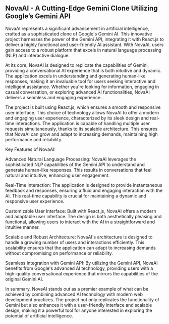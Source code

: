 ## NovaAI - A Cutting-Edge Gemini Clone Utilizing Google’s Gemini API

NovaAI represents a significant advancement in artificial intelligence, crafted as a sophisticated clone of Google's Gemini AI. This innovative project harnesses the power of the Gemini API, integrating it with React.js to deliver a highly functional and user-friendly AI assistant. With NovaAI, users gain access to a robust platform that excels in natural language processing (NLP) and interactive dialogue.

At its core, NovaAI is designed to replicate the capabilities of Gemini, providing a conversational AI experience that is both intuitive and dynamic. The application excels in understanding and generating human-like responses, making it an invaluable tool for users seeking interactive and intelligent assistance. Whether you're looking for information, engaging in casual conversation, or exploring advanced AI functionalities, NovaAI delivers a seamless and engaging experience.

The project is built using React.js, which ensures a smooth and responsive user interface. This choice of technology allows NovaAI to offer a modern and engaging user experience, characterized by its sleek design and real-time interactions. The application is capable of handling multiple user requests simultaneously, thanks to its scalable architecture. This ensures that NovaAI can grow and adapt to increasing demands, maintaining high performance and reliability.

Key Features of NovaAI:

Advanced Natural Language Processing: NovaAI leverages the sophisticated NLP capabilities of the Gemini API to understand and generate human-like responses. This results in conversations that feel natural and intuitive, enhancing user engagement.

Real-Time Interaction: The application is designed to provide instantaneous feedback and responses, ensuring a fluid and engaging interaction with the AI. This real-time capability is crucial for maintaining a dynamic and responsive user experience.

Customizable User Interface: Built with React.js, NovaAI offers a modern and adaptable user interface. The design is both aesthetically pleasing and functional, allowing users to interact with the AI in a straightforward and intuitive manner.

Scalable and Robust Architecture: NovaAI's architecture is designed to handle a growing number of users and interactions efficiently. This scalability ensures that the application can adapt to increasing demands without compromising on performance or reliability.

Seamless Integration with Gemini API: By utilizing the Gemini API, NovaAI benefits from Google's advanced AI technology, providing users with a high-quality conversational experience that mirrors the capabilities of the original Gemini AI.

In summary, NovaAI stands out as a premier example of what can be achieved by combining advanced AI technology with modern web development practices. The project not only replicates the functionality of Gemini but also enhances it with a user-friendly interface and scalable design, making it a powerful tool for anyone interested in exploring the potential of artificial intelligence.
